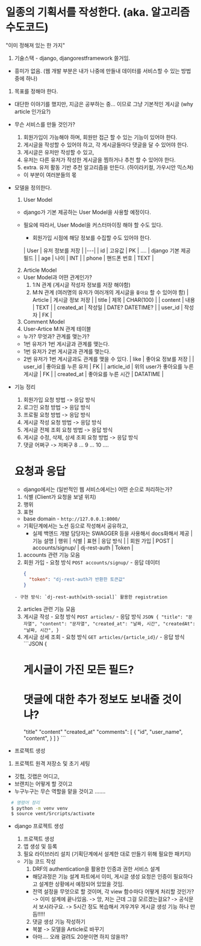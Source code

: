 # 일종의 기획서를 작성한다. (aka. 알고리즘 수도코드)
"이미 정해져 있는 한 가지"
1. 기술스택 - django, djangorestframework 쓸거임.

- 흥미가 없음. (웹 개발 부분은 내가 나중에 만들내 데이터를 서비스할 수 있는 방법 중에 하나)
1. 목표를 정해야 한다.

- 대단한 이야기를 했지만, 지금은 공부하는 중... 이므로 그냥 기본적인 게시글
  (why article 인가요?)

- 무슨 서비스를 만들 것인가?
  1. 회원가입이 가능해야 하며, 회원만 접근 할 수 있는 기능이 있어야 한다.
  2. 게시글을 작성할 수 있어야 하고, 각 게시글들마다 댓글을 달 수 있어야 한다.
  3. 게시글은 유저만 작성할 수 있고, 
  4. 유저는 다른 유저가 작성한 게시글을 찜하거나 추천 할 수 있어야 한다.
  5. extra. 유저 활동 기반 추천 알고리즘을 만든다. (하이라키컬, 가우시안 믹스쳐)
    - 이 부분이 여러분들의 몫

- 모델을 정의한다.
  1. User Model
    - django가 기본 제공하는 User Model을 사용할 예정이다.
    - 필요에 따라서, User Model을 커스터마이징 해야 할 수도 있다.
      - 회원가입 시점에 해당 정보를 수집할 수도 있어야 한다.

      | User | 유저 정보를 저장 |
      |---|
      | id | 고유값 | PK | ....
      | django 기본 제공 필드 |
      | age | 나이 | INT |
      | phone | 핸드폰 번호 | TEXT |

  2. Article Model
    - User Model과 어떤 관계인가?
      1. 1:N 관계 (게시글 작성자 정보를 저장 해야함)
      2. M:N 관계 (여러명의 유저가 여러개의 게시글을 `좋아요` 할 수 있어야 함)
    | Article | 게시글 정보 저장 |
    | title | 제목 | CHAR(100) |
    | content | 내용 | TEXT |
    | created_at | 작성일 | DATE? DATETIME? |
    | user_id | 작성자 | FK |

  3. Comment Model
  4. User-Artice M:N 관계 테이블
    - 누가? 무엇과? 관계를 맺는가?
    - 1번 유저가 1번 게시글과 관계를 맺는다.
    - 1번 유저가 2번 게시글과 관계를 맺는다.
    - 2번 유저가 1번 게시글과도 관계를 맺을 수 있다.
    | like | 좋아요 정보를 저장 |
    | user_id | 좋아요를 누른 유저 | FK |
    | article_id | 위의 user가 좋아요를 누른 게시글 | FK |
    | created_at | 좋아요를 누른 시간 | DATATIME |
  
- 기능 정리
  1. 회원가입 요청 방법 -> 응답 방식
  2. 로그인 요청 방법 -> 응답 방식
  3. 프로필 요청 방법 -> 응답 방식
  4. 게시글 작성 요청 방법 -> 응답 방식
  5. 게시글 전체 조회 요청 방법 -> 응답 방식
  6. 게시글 수정, 삭제, 상세 조회 요청 방법 -> 응답 방식
  7. 댓글 어쩌구 -> 저쩌구
  8 ... 
  9 ...
  10 ....

  # 요청과 응답
  - django에서는 (일반적인 웹 서비스에서는) 어떤 순으로 처리하는가?
  1. 식별 (Client가 요청을 보낼 위치)
  2. 행위
  3. 표현
  - base domain - `http://127.0.0.1:8000/`
  - 기획단계에서는 노션 등으로 작성해서 공유하고,
    - 실제 백엔드 개발 담당자는 SWAGGER 등을 사용해서 docs화해서 제공
  | 기능 설명 | 행위 | 식별 | 표현 | 응답 방식 |
  | 회원 가입 | POST | accounts/signup/ | dj-rest-auth | Token |
  

  1. accounts 관련 기능 모음
    1. 회원 가입
      - 요청 방식 `POST accounts/signup/`
      - 응답 데이터
        ```JSON
        {
          "token": "dj-rest-auth가 반환한 토큰값"
        }
        ```
      - 구현 방식: `dj-rest-auth[with-social]` 활용한 registration
  2. articles 관련 기능 모음
    1. 게시글 작성
      - 요청 방식 `POST articles/`
      - 응답 방식
      ```JSON
        {
          "title": "문자열",
          "content": "문자열",
          "created_at": "날짜, 시간",
          "createdAt": "날짜, 시간",
        }
      ```
    2. 게시글 상세 조회
      - 요청 방식 `GET articles/{article_id}/`
      - 응답 방식 
      ```JSON
        {
          # 게시글이 가진 모든 필드?
          # 댓글에 대한 추가 정보도 보내줄 것이냐?
          "title"
          "content"
          "created_at"
          "comments": [
            {
              "id",
              "user_name",
              "content",
            }
          ]
        }
      ```
- 프로젝트 생성
1. 프로젝트 원격 저장소 및 초기 세팅
  - 깃헙, 깃랩은 어디고,
  - 브랜치는 어떻게 할 것이고
  - 누구누구는 무슨 역할을 맡을 것이고 .......

```bash
  # 명령어 정리
  $ python -m venv venv
  $ source vent/Srcripts/activate
```

- django 프로젝트 생성
  1. 프로젝트 생성
  2. 앱 생성 및 등록
  3. 필요 라이브러리 설치 (기획단계에서 설계한 대로 만들기 위해 필요한 패키지)

  - 기능 코드 작성
    1. DRF의 authentication을 활용한 인증과 권한 서비스 설계
      - 해당과정은 기능 설계 파트에서 이미, 게시글 생성 요청은 인증이 필요하다고 설계한 상황에서 예정되어 있었을 것임.
      - 전역 설정을 무엇으로 할 것이며, 각 view 함수마다 어떻게 처리할 것인가?
        -> 이미 설계에 끝나있음.
        -> 앙, 저는 근데 그걸 모르겠는걸요? 
          -> 공식문서 보시라구요.
          -> 5시간 정도 복습해서 겨우겨우 게시글 생성 기능 하나 만듬!!!!!
    2. 댓글 생성 기능 작성하기
      - 복붙 -> 모델을 Article로 바꾸기
      - 아마.... 오래 걸려도 20분이면 하지 않을까?
